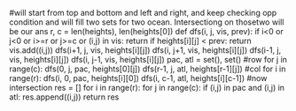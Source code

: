 #will start from top and bottom and left and right, and keep checking opp condition and will fill two sets for two ocean. Intersectiong on thosetwo will be our ans
r, c = len(heights), len(heights[0])
def dfs(i, j, vis, prev):
if i<0 or j<0 or i>=r or j>=c or (i,j) in vis:
return
if heights[i][j] < prev:
return
vis.add((i,j))
dfs(i+1, j, vis, heights[i][j])
dfs(i, j+1, vis, heights[i][j])
dfs(i-1, j, vis, heights[i][j])
dfs(i, j-1, vis, heights[i][j])
pac, atl = set(), set()
#row
for j in range(c):
dfs(0, j, pac, heights[0][j])
dfs(r-1, j, atl, heights[r-1][j])
#col
for i in range(r):
dfs(i, 0, pac, heights[i][0])
dfs(i, c-1, atl, heights[i][c-1])
#now intersection
res = []
for i in range(r):
for j in range(c):
if (i,j) in pac and (i,j) in atl:
res.append((i,j))
return res